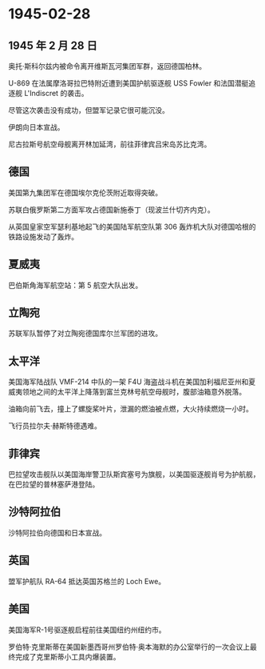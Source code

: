 # 1945-02-28

## 1945 年 2 月 28 日

奥托·斯科尔兹内被命令离开维斯瓦河集团军群，返回德国柏林。

U-869 在法属摩洛哥拉巴特附近遭到美国护航驱逐舰 USS Fowler
和法国潜艇追逐舰 L\'Indiscret 的袭击。

尽管这次袭击没有成功，但盟军记录它很可能沉没。

伊朗向日本宣战。

尼古拉斯号航空母舰离开林加延湾，前往菲律宾吕宋岛苏比克湾。

## 德国

美国第九集团军在德国埃尔克伦茨附近取得突破。

苏联白俄罗斯第二方面军攻占德国新施泰丁（现波兰什切齐内克）。

从英国皇家空军瑟利基地起飞的美国陆军航空队第 306
轰炸机大队对德国哈根的铁路设施发动了轰炸。

## 夏威夷

巴伯斯角海军航空站：第 5 航空大队出发。

## 立陶宛

苏联军队暂停了对立陶宛德国库尔兰军团的进攻。

## 太平洋

美国海军陆战队 VMF-214 中队的一架 F4U
海盗战斗机在美国加利福尼亚州和夏威夷领地之间的太平洋上降落到富兰克林号航空母舰时，腹部油箱意外脱落。

油箱向前飞去，撞上了螺旋桨叶片，泄漏的燃油被点燃，大火持续燃烧一小时。

飞行员拉尔夫·赫斯特德遇难。

## 菲律宾

巴拉望攻击舰队以美国海岸警卫队斯宾塞号为旗舰，以美国驱逐舰肖号为护航舰，在巴拉望的普林塞萨港登陆。

## 沙特阿拉伯

沙特阿拉伯向德国和日本宣战。

## 英国

盟军护航队 RA-64 抵达英国苏格兰的 Loch Ewe。

## 美国

美国海军R-1号驱逐舰启程前往美国纽约州纽约市。

罗伯特·克里斯蒂在美国新墨西哥州罗伯特·奥本海默的办公室举行的一次会议上最终完成了克里斯蒂小工具内爆装置。



